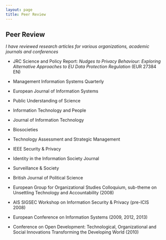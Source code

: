 ```yaml
---
layout: page
title: Peer Review
---
```


## Peer Review

_I have reviewed research articles for various organizations, academic journals and conferences_
    
- JRC Science and Policy Report: _Nudges to Privacy Behaviour: Exploring Alternative Approaches to EU Data Protection Regulation_ (EUR 27384 EN)

- Management Information Systems Quarterly

- European Journal of Information Systems

- Public Understanding of Science

- Information Technology and People

- Journal of Information Technology

- Biosocieties

- Technology Assessment and Strategic Management

- IEEE Security &amp; Privacy

- Identity in the Information Society Journal

- Surveillance &amp; Society

- British Journal of Political Science

- European Group for Organizational Studies Colloquium, sub-theme on Unsettling Technology and Accountability (2008)

- AIS SIGSEC Workshop on Information Security &amp; Privacy (pre-ICIS 2008)

- European Conference on Information Systems (2009, 2012, 2013)

- Conference on Open Development: Technological, Organizational and Social Innovations Transforming the Developing World (2010)